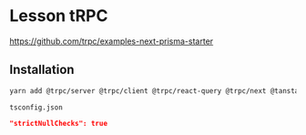 # Lesson tRPC

https://github.com/trpc/examples-next-prisma-starter

## Installation

```sh
yarn add @trpc/server @trpc/client @trpc/react-query @trpc/next @tanstack/react-query zod
```

`tsconfig.json`

```json
"strictNullChecks": true
```
